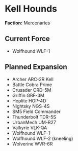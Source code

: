 # Kell Hounds
**Faction:** Mercenaries
## Current Force
- Wolfhound WLF-1
## Planned Expansion
- Archer ARC-2R Kell
- Battle Cobra Prime
- Crusader CRD-5M
- Griffin GRF-3M
- Hoplite HOP-4D
- Nightsky NGS-4S
- SM5 Field Commander
- Thunderbolt TDR-5S
- UrbanMech UM-R27
- Valkyrie VLK-QA
- Wolfhound WLF-1
- Wolfhound WLF-2 (kneeling)
- Wolverine WVR-6R
